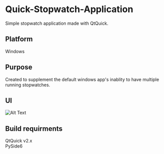 # Quick-Stopwatch-Application
Simple stopwatch application made with QtQuick.

## Platform
Windows

## Purpose
Created to supplement the default windows app's inablity to have multiple running stopwatches.   

## UI
![Alt Text](https://i.imgur.com/4CCwTLd.png)

## Build requirments
QtQuick v2.x </br>
PySide6

